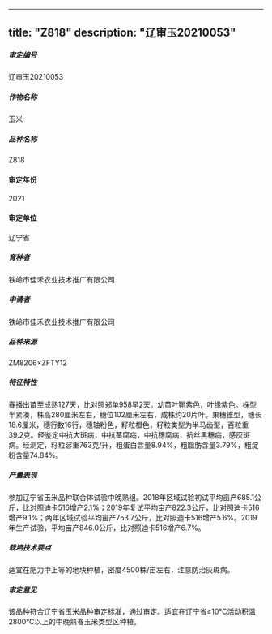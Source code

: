 
---
title: "Z818"
description: "辽审玉20210053"
---
##### 审定编号 
辽审玉20210053

##### 作物名称
玉米

##### 品种名称
Z818

#### 审定年份
2021	

#### 审定单位
辽宁省

##### 育种者
铁岭市佳禾农业技术推广有限公司

##### 申请者
铁岭市佳禾农业技术推广有限公司

##### 品种来源
ZM8206×ZFTY12

##### 特征特性
春播出苗至成熟127天，比对照郑单958早2天。幼苗叶鞘紫色，叶缘紫色。株型半紧凑，株高280厘米左右，穗位102厘米左右，成株约20片叶。果穗锥型，穗长18.6厘米，穗行数16行，穗轴粉色，籽粒橙色，籽粒类型为半马齿型，百粒重39.2克。经鉴定中抗大斑病，中抗茎腐病，中抗穗腐病，抗丝黑穗病，感灰斑病。经测定，籽粒容重763克/升，粗蛋白含量8.94%，粗脂肪含量3.79%，粗淀粉含量74.84%。

##### 产量表现
参加辽宁省玉米品种联合体试验中晚熟组。2018年区域试验初试平均亩产685.1公斤，比对照迪卡516增产2.1%；2019年复试平均亩产822.3公斤，比对照迪卡516增产9.1%；两年区域试验平均亩产753.7公斤，比对照迪卡516增产5.6%。2019年生产试验，平均亩产846.0公斤，比对照迪卡516增产6.7%。

##### 栽培技术要点
适宜在肥力中上等的地块种植，密度4500株/亩左右，注意防治灰斑病。

##### 审定意见
该品种符合辽宁省玉米品种审定标准，通过审定。适宜在辽宁省≥10℃活动积温2800℃以上的中晚熟春玉米类型区种植。


